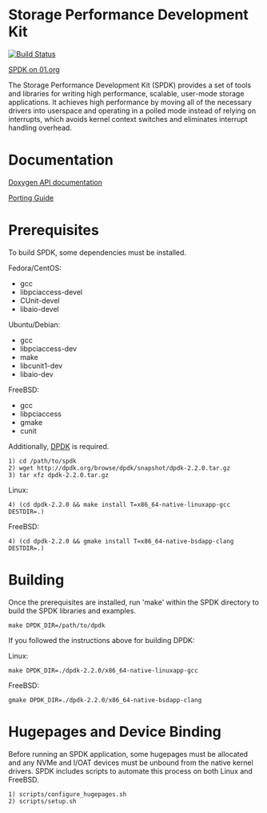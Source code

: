 Storage Performance Development Kit
===================================

[![Build Status](https://travis-ci.org/spdk/spdk.svg?branch=master)](https://travis-ci.org/spdk/spdk)

[SPDK on 01.org](https://01.org/spdk)

The Storage Performance Development Kit (SPDK) provides a set of tools
and libraries for writing high performance, scalable, user-mode storage
applications.
It achieves high performance by moving all of the necessary drivers into
userspace and operating in a polled mode instead of relying on interrupts,
which avoids kernel context switches and eliminates interrupt handling
overhead.

Documentation
=============

[Doxygen API documentation](https://spdk.github.io/spdk/doc/)

[Porting Guide](PORTING.md)

Prerequisites
=============

To build SPDK, some dependencies must be installed.

Fedora/CentOS:

- gcc
- libpciaccess-devel
- CUnit-devel
- libaio-devel

Ubuntu/Debian:

- gcc
- libpciaccess-dev
- make
- libcunit1-dev
- libaio-dev

FreeBSD:

- gcc
- libpciaccess
- gmake
- cunit

Additionally, [DPDK](http://dpdk.org/doc/quick-start) is required.

    1) cd /path/to/spdk
    2) wget http://dpdk.org/browse/dpdk/snapshot/dpdk-2.2.0.tar.gz
    3) tar xfz dpdk-2.2.0.tar.gz

Linux:

    4) (cd dpdk-2.2.0 && make install T=x86_64-native-linuxapp-gcc DESTDIR=.)

FreeBSD:

    4) (cd dpdk-2.2.0 && gmake install T=x86_64-native-bsdapp-clang DESTDIR=.)

Building
========

Once the prerequisites are installed, run 'make' within the SPDK directory
to build the SPDK libraries and examples.

    make DPDK_DIR=/path/to/dpdk

If you followed the instructions above for building DPDK:

Linux:

    make DPDK_DIR=./dpdk-2.2.0/x86_64-native-linuxapp-gcc

FreeBSD:

    gmake DPDK_DIR=./dpdk-2.2.0/x86_64-native-bsdapp-clang

Hugepages and Device Binding
============================

Before running an SPDK application, some hugepages must be allocated and
any NVMe and I/OAT devices must be unbound from the native kernel drivers.
SPDK includes scripts to automate this process on both Linux and FreeBSD.

    1) scripts/configure_hugepages.sh
    2) scripts/setup.sh
